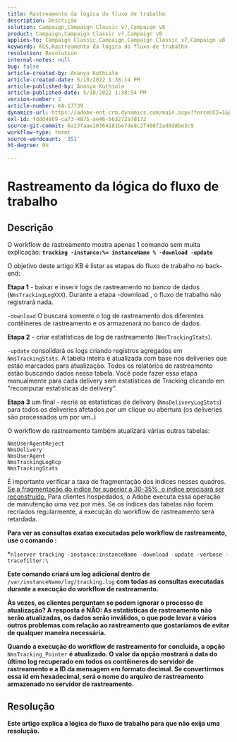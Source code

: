 ```yaml
---
title: Rastreamento da lógica do fluxo de trabalho
description: Descrição
solution: Campaign,Campaign Classic v7,Campaign v8
product: Campaign,Campaign Classic v7,Campaign v8
applies-to: Campaign Classic,Campaign,Campaign Classic v7,Campaign v8
keywords: KCS,Rastreamento da lógica do fluxo de trabalho
resolution: Resolution
internal-notes: null
bug: false
article-created-by: Ananya Kuthiala
article-created-date: 5/10/2022 1:38:14 PM
article-published-by: Ananya Kuthiala
article-published-date: 5/10/2022 1:38:54 PM
version-number: 2
article-number: KA-17739
dynamics-url: https://adobe-ent.crm.dynamics.com/main.aspx?forceUCI=1&pagetype=entityrecord&etn=knowledgearticle&id=b1655370-66d0-ec11-a7b5-0022480a8e40
exl-id: fddd4869-ca73-4875-ae46-563272a7d172
source-git-commit: 6a23faae10364181be7dedc2f408f2ad8d8be3c9
workflow-type: tm+mt
source-wordcount: '351'
ht-degree: 0%

---
```


# Rastreamento da lógica do fluxo de trabalho

## Descrição


O workflow de rastreamento mostra apenas 1 comando sem muita explicação: <b>`tracking -instance:%= instanceName % -download -update`</b>



O objetivo deste artigo KB é listar as etapas do fluxo de trabalho no back-end:

<b>Etapa 1</b> - baixar e inserir logs de rastreamento no banco de dados (`NmsTrackingLogXXX`). Durante a etapa -download , o fluxo de trabalho não registrará nada.

`-download` O buscará somente o log de rastreamento dos diferentes contêineres de rastreamento e os armazenará no banco de dados.

<b>Etapa 2</b> - criar estatísticas de log de rastreamento (`NmsTrackingStats`).

`-update` consolidará os logs criando registros agregados em `NmsTrackingStats`. A tabela inteira é atualizada com base nos deliveries que estão marcados para atualização. Todos os relatórios de rastreamento estão buscando dados nessa tabela. Você pode fazer essa etapa manualmente para cada delivery sem estatísticas de Tracking clicando em &quot;recomputar estatísticas de delivery&quot;.

<b>Etapa 3</b> um final - recrie as estatísticas de delivery (`NmsDeliveryLogStats`) para todos os deliveries afetados por um clique ou abertura (os deliveries são processados um por um..)

O workflow de rastreamento também atualizará várias outras tabelas:

```
NmsUserAgentReject 
NmsDelivery 
NmsUserAgent 
NmsTrackingLogRcp 
NmsTrackingStats
```

É importante verificar a taxa de fragmentação dos índices nesses quadros. <u>Se a fragmentação do índice for superior a 30-35%, o índice precisará ser reconstruído.</u> Para clientes hospedados, o Adobe executa essa operação de manutenção uma vez por mês. Se os índices das tabelas não forem recriados regularmente, a execução do workflow de rastreamento será retardada.

<b>Para ver as consultas exatas executadas pelo workflow de rastreamento, use o comando :</b>

*`nlserver tracking -instance:instanceName -download -update -verbose -tracefilter:\`<b>

Este comando criará um log adicional dentro de </b>`/var/instanceName/log/tracking.log` <b>com todas as consultas executadas durante a execução do workflow de rastreamento.

Às vezes, os clientes perguntam se podem ignorar o processo de atualização? A resposta é NÃO: As estatísticas de rastreamento não serão atualizadas, os dados serão inválidos, o que pode levar a vários outros problemas com relação ao rastreamento que gostaríamos de evitar de qualquer maneira necessária.

Quando a execução do workflow de rastreamento for concluída, a opção </b>`NmsTracking_Pointer` <b>é atualizado. O valor da opção mostrará a data do último log recuperado em todos os contêineres do servidor de rastreamento e a ID da mensagem em formato decimal. Se convertirmos essa id em hexadecimal, será o nome do arquivo de rastreamento armazenado no servidor de rastreamento.


## Resolução


Este artigo explica a lógica do fluxo de trabalho para que não exija uma resolução.
